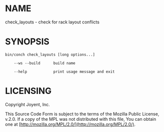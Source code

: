 # NAME

check\_layouts - check for rack layout conflicts

# SYNOPSIS

```
bin/conch check_layouts [long options...]

    --ws --build      build name

    --help            print usage message and exit
```

# LICENSING

Copyright Joyent, Inc.

This Source Code Form is subject to the terms of the Mozilla Public License,
v.2.0. If a copy of the MPL was not distributed with this file, You can obtain
one at [http://mozilla.org/MPL/2.0/](http://mozilla.org/MPL/2.0/).
